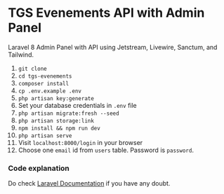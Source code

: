 # TGS Evenements API with Admin Panel
Laravel 8 Admin Panel with API using Jetstream, Livewire, Sanctum, and Tailwind.

1. `git clone `
2. `cd tgs-evenements`
3. `composer install`
4. `cp .env.example .env`
5. `php artisan key:generate`
6. Set your database credentials in `.env` file
7. `php artisan migrate:fresh --seed`
8. `php artisan storage:link`
9. `npm install && npm run dev`
10. `php artisan serve`
11. Visit `localhost:8000/login` in your browser
12. Choose one `email` id from `users` table. Password is `password`.

### Code explanation

Do check [Laravel Documentation](https://laravel.com/docs/8.x) if you have any doubt.